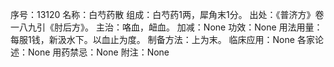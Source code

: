 序号：13120
名称：白芍药散
组成：白芍药1两，犀角末1分。
出处：《普济方》卷一八九引《肘后方》。
主治：咯血，衄血。
加减：None
功效：None
用法用量：每服1钱，新汲水下。以血止为度。
制备方法：上为末。
临床应用：None
各家论述：None
用药禁忌：None
附注：None
